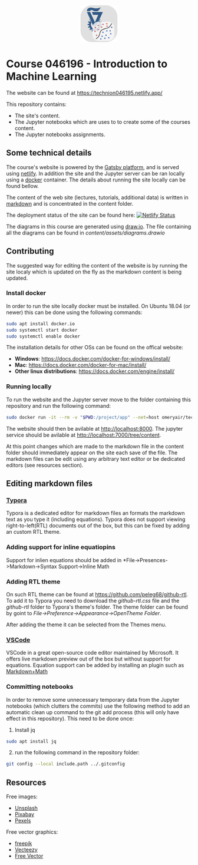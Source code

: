 <p align="center">
  <a href="https://technion046195.netlify.app/">
    <img alt="Logo" src="static/icons/android-chrome-512x512.png" width="100" />
  </a>

# Course 046196 - Introduction to Machine Learning

</p>

The website can be found at <https://technion046195.netlify.app/>

This repository contains:

- The site's content.
- The Jupyter notebooks which are uses to to create some of the courses content.  
- The Jupyter notebooks assignments.

## Some technical details

The course's website is powered by the [Gatsby platform](http://gatsbyjs.com/), and is served using [netlify](https://www.netlify.com/). In addition the site and the Jupyter server can be ran locally using a [docker](https://www.docker.com/) container. The details about running the site locally can be found bellow.

The content of the web site (lectures, tutorials, additional data) is written in [markdown](https://en.wikipedia.org/wiki/Markdown) and is concentrated in the content folder.

The deployment status of the site can be found here: [![Netlify Status](https://api.netlify.com/api/v1/badges/98ffd985-f712-420b-9c05-2fd440fd134f/deploy-status)](https://app.netlify.com/sites/technion046195/deploys)

The diagrams in this course are generated using [draw.io](https://app.diagrams.net/). The file containing all the diagrams can be found in *content/assets/diagrams.drawio*

## Contributing

The suggested way for editing the content of the website is by running the site localy which is updated on the fly as the markdown content is being updated.

### Install docker

In order to run the site locally docker must be installed. On Ubuntu 18.04 (or newer) this can be done using the following commands:

``` bash
sudo apt install docker.io
sudo systemctl start docker
sudo systemctl enable docker
```

The installation details for other OSs can be found on the offical website:

- **Windows**: <https://docs.docker.com/docker-for-windows/install/>
- **Mac**: <https://docs.docker.com/docker-for-mac/install/>
- **Other linux distributions**: <https://docs.docker.com/engine/install/>

### Running locally

To run the website and the Jupyter server move to the folder containing this repository and run the following command:

``` bash
sudo docker run -it --rm -v "$PWD:/project/app" --net=host omeryair/technion046195:v0.1
```

The website should then be avilable at <http://localhost:8000>. The jupyter service should be avilable at <http://localhost:7000/tree/content>.

At this point changes which are made to the markdown file in the content folder should immediately appear on the site each save of the file. The markdown files can be edit using any arbitrary text editor or be dedicated editors (see resources section).

## Editing markdown files

### [Typora](https://typora.io/)

Typora is a dedicated editor for markdown files an formats the markdown text as you type it (including equations). Typora does not support viewing right-to-left(RTL) documents out of the box, but this can be fixed by adding an custom RTL theme.

### Adding support for inline equatiopins

Support for inlien equations should be added in *File->Presences->Markdown->Syntax Support->Inline Math

### Adding RTL theme

On such RTL theme can be found at <https://github.com/peleg68/github-rtl>. To add it to Typora you need to download the *github-rtl.css* file and the *github-rtl* folder to Typora's theme's folder. The theme folder can be found by goint to *File->Preference->Appearance->OpenTheme Folder*.

After adding the theme it can be selected from the Themes menu.

### [VSCode](https://code.visualstudio.com/)

VSCode in a great open-source code editor maintained by Microsoft. It offers live markdown preview out of the box but without support for equations. Equation support can be added by installing an plugin such as [Markdown+Math](https://marketplace.visualstudio.com/items?itemName=goessner.mdmath)

### Committing notebooks

In order to remove some unnecessary temporary data from the Jupyter notebooks (which clutters the commits) use the following method to add an automatic clean up command to the git add process (this will only have effect in this repository). This need to be done once:

1. Install jq

  ``` bash
  sudo apt install jq
  ```

2. run the following command in the repository folder:

  ```bash
  git config --local include.path ../.gitconfig
  ```

## Resources

Free images:

- [Unsplash](https://unsplash.com/)
- [Pixabay](https://pixabay.com/)
- [Pexels](https://www.pexels.com/)

Free vector graphics:

- [freepik](https://www.freepik.com/)
- [Vecteezy](https://www.vecteezy.com/)
- [Free Vector](https://www.freevector.com/)
